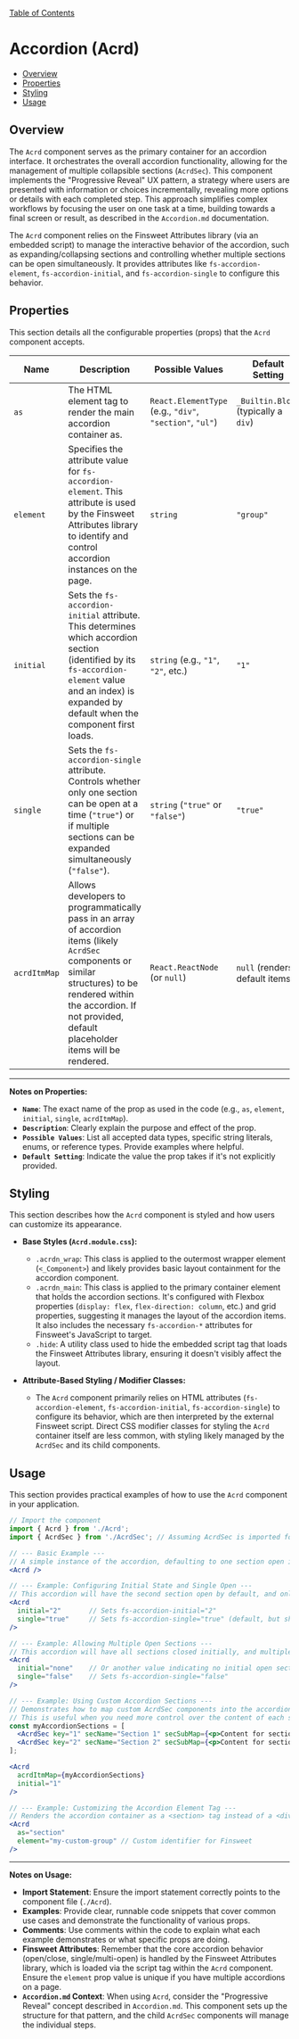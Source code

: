 [Table of Contents](toc.md)

# Accordion (Acrd)
*   [Overview](#overview)
*   [Properties](#properties)
*   [Styling](#styling)
*   [Usage](#usage)

## Overview

The `Acrd` component serves as the primary container for an accordion interface. It orchestrates the overall accordion functionality, allowing for the management of multiple collapsible sections (`AcrdSec`). This component implements the "Progressive Reveal" UX pattern, a strategy where users are presented with information or choices incrementally, revealing more options or details with each completed step. This approach simplifies complex workflows by focusing the user on one task at a time, building towards a final screen or result, as described in the `Accordion.md` documentation.

The `Acrd` component relies on the Finsweet Attributes library (via an embedded script) to manage the interactive behavior of the accordion, such as expanding/collapsing sections and controlling whether multiple sections can be open simultaneously. It provides attributes like `fs-accordion-element`, `fs-accordion-initial`, and `fs-accordion-single` to configure this behavior.

## Properties

This section details all the configurable properties (props) that the `Acrd` component accepts.

| Name | Description | Possible Values | Default Setting |
|---|---|---|---|
| `as` | The HTML element tag to render the main accordion container as. | `React.ElementType` (e.g., `"div"`, `"section"`, `"ul"`) | `_Builtin.Block` (typically a `div`) |
| `element` | Specifies the attribute value for `fs-accordion-element`. This attribute is used by the Finsweet Attributes library to identify and control accordion instances on the page. | `string` | `"group"` |
| `initial` | Sets the `fs-accordion-initial` attribute. This determines which accordion section (identified by its `fs-accordion-element` value and an index) is expanded by default when the component first loads. | `string` (e.g., `"1"`, `"2"`, etc.) | `"1"` |
| `single` | Sets the `fs-accordion-single` attribute. Controls whether only one section can be open at a time (`"true"`) or if multiple sections can be expanded simultaneously (`"false"`). | `string` (`"true"` or `"false"`) | `"true"` |
| `acrdItmMap` | Allows developers to programmatically pass in an array of accordion items (likely `AcrdSec` components or similar structures) to be rendered within the accordion. If not provided, default placeholder items will be rendered. | `React.ReactNode` (or `null`) | `null` (renders default items) |

---
**Notes on Properties:**
*   **`Name`**: The exact name of the prop as used in the code (e.g., `as`, `element`, `initial`, `single`, `acrdItmMap`).
*   **`Description`**: Clearly explain the purpose and effect of the prop.
*   **`Possible Values`**: List all accepted data types, specific string literals, enums, or reference types. Provide examples where helpful.
*   **`Default Setting`**: Indicate the value the prop takes if it's not explicitly provided.

## Styling

This section describes how the `Acrd` component is styled and how users can customize its appearance.

*   **Base Styles (`Acrd.module.css`):**
    *   `.acrdn_wrap`: This class is applied to the outermost wrapper element (`<_Component>`) and likely provides basic layout containment for the accordion component.
    *   `.acrdn_main`: This class is applied to the primary container element that holds the accordion sections. It's configured with Flexbox properties (`display: flex`, `flex-direction: column`, etc.) and grid properties, suggesting it manages the layout of the accordion items. It also includes the necessary `fs-accordion-*` attributes for Finsweet's JavaScript to target.
    *   `.hide`: A utility class used to hide the embedded script tag that loads the Finsweet Attributes library, ensuring it doesn't visibly affect the layout.

*   **Attribute-Based Styling / Modifier Classes:**
    *   The `Acrd` component primarily relies on HTML attributes (`fs-accordion-element`, `fs-accordion-initial`, `fs-accordion-single`) to configure its behavior, which are then interpreted by the external Finsweet script. Direct CSS modifier classes for styling the `Acrd` container itself are less common, with styling likely managed by the `AcrdSec` and its child components.

## Usage

This section provides practical examples of how to use the `Acrd` component in your application.

```jsx
// Import the component
import { Acrd } from './Acrd';
import { AcrdSec } from './AcrdSec'; // Assuming AcrdSec is imported for custom item mapping

// --- Basic Example ---
// A simple instance of the accordion, defaulting to one section open initially.
<Acrd />

// --- Example: Configuring Initial State and Single Open ---
// This accordion will have the second section open by default, and only one section can be open at a time.
<Acrd
  initial="2"       // Sets fs-accordion-initial="2"
  single="true"     // Sets fs-accordion-single="true" (default, but shown for clarity)
/>

// --- Example: Allowing Multiple Open Sections ---
// This accordion will have all sections closed initially, and multiple sections can be expanded.
<Acrd
  initial="none"    // Or another value indicating no initial open section if supported by Finsweet
  single="false"    // Sets fs-accordion-single="false"
/>

// --- Example: Using Custom Accordion Sections ---
// Demonstrates how to map custom AcrdSec components into the accordion.
// This is useful when you need more control over the content of each section.
const myAccordionSections = [
  <AcrdSec key="1" secName="Section 1" secSubMap={<p>Content for section 1</p>} />,
  <AcrdSec key="2" secName="Section 2" secSubMap={<p>Content for section 2</p>} />,
];

<Acrd
  acrdItmMap={myAccordionSections}
  initial="1"
/>

// --- Example: Customizing the Accordion Element Tag ---
// Renders the accordion container as a <section> tag instead of a <div>.
<Acrd
  as="section"
  element="my-custom-group" // Custom identifier for Finsweet
/>

```

---
**Notes on Usage:**
*   **Import Statement**: Ensure the import statement correctly points to the component file (`./Acrd`).
*   **Examples**: Provide clear, runnable code snippets that cover common use cases and demonstrate the functionality of various props.
*   **Comments**: Use comments within the code to explain what each example demonstrates or what specific props are doing.
*   **Finsweet Attributes**: Remember that the core accordion behavior (open/close, single/multi-open) is handled by the Finsweet Attributes library, which is loaded via the script tag within the `Acrd` component. Ensure the `element` prop value is unique if you have multiple accordions on a page.
*   **`Accordion.md` Context**: When using `Acrd`, consider the "Progressive Reveal" concept described in `Accordion.md`. This component sets up the structure for that pattern, and the child `AcrdSec` components will manage the individual steps.
